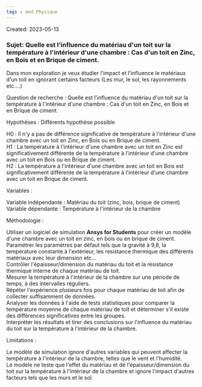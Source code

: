 ```yaml
---
tags : mod Physique
---
```

Created: 2023-05-13

### **Sujet**: Quelle est l'influence du matériau d'un toit sur la température à l'intérieur d'une chambre : Cas d'un toit en Zinc, en Bois et en Brique de ciment.

Dans mon exploration je veux étudier l'impact et l'influence le matériaux d'un toit en ignorant certains facteurs (Les mur, le sol, les rayonnements  etc....)

Question de recherche : Quelle est l'influence du matériau d'un toit sur la température à l'intérieur d'une chambre : Cas d'un toit en Zinc, en Bois et en Brique de ciment.

Hypothèses : Différents hypothèse possible

H0 : Il n'y a pas de différence significative de température à l'intérieur d'une chambre avec un toit en Zinc, en Bois ou en Brique de ciment.  
H1 : La température à l'intérieur d'une chambre avec un toit en Zinc est significativement différente de la température à l'intérieur d'une chambre avec un toit en Bois ou en Brique de ciment.  
H2 : La température à l'intérieur d'une chambre avec un toit en Bois est significativement différente de la température à l'intérieur d'une chambre avec un toit en Brique de ciment.

Variables :

Variable indépendante : Matériau du toit (zinc, bois, brique de ciment)  
Variable dépendante : Température à l'intérieur de la chambre

Méthodologie :

Utiliser un logiciel de simulation **Ansys for Students** pour créer un modèle d'une chambre avec un toit en zinc, en bois ou en brique de ciment.  
Paramétrer les paramètres par défaut tels que la gravité à 9,8, la température constante à l'extérieur, les resistance thermique des différents matériaux avec leur dimension etc...  
Contrôler l'épaisseur/dimension du matériau du toit et la résistance thermique interne de chaque matériau de toit.  
Mesurer la température à l'intérieur de la chambre sur une période de temps, à des intervalles réguliers.  
Répéter l'expérience plusieurs fois pour chaque matériau de toit afin de collecter suffisamment de données.  
Analyser les données à l'aide de tests statistiques pour comparer la température moyenne de chaque matériau de toit et déterminer s'il existe des différences significatives entre les groupes.  
Interpréter les résultats et tirer des conclusions sur l'influence du matériau du toit sur la température à l'intérieur de la chambre.

Limitations :

Le modèle de simulation ignore d'autres variables qui peuvent affecter la température à l'intérieur de la chambre, telles que le vent et l'humidité.  
Le modèle ne teste que l'effet du matériau et de l'épaisseur/dimension du toit sur la température à l'intérieur de la chambre et ignore l'impact d'autres facteurs tels que les murs et le sol.
